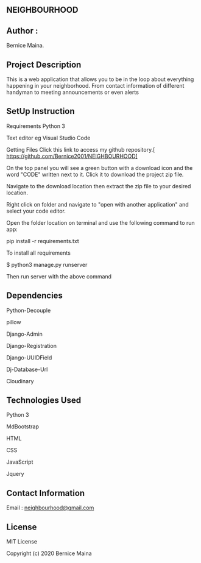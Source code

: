 ## NEIGHBOURHOOD

## Author :
Bernice Maina.

## Project Description
This is a web application that allows you to be in the loop about everything happening in your neighborhood. From contact information of different handyman to meeting announcements or even alerts

## SetUp Instruction
Requirements Python 3

Text editor eg Visual Studio Code

Getting Files
Click this link to access my github repository.[ https://github.com/Bernice2001/NEIGHBOURHOOD]

On the top panel you will see a green button with a download icon and the word "CODE" written next to it. Click it to download the project zip file.​

Navigate to the download location then extract the zip file to your desired location.​

Right click on folder and navigate to "open with another application" and select your code editor.

Open the folder location on terminal and use the following command to run app:

pip install -r requirements.txt

To install all requirements

$ python3 manage.py runserver

Then run server with the above command

## Dependencies
Python-Decouple

pillow

Django-Admin

Django-Registration

Django-UUIDField

Dj-Database-Url

Cloudinary

## Technologies Used
Python 3

MdBootstrap

HTML

CSS

JavaScript

Jquery

## Contact Information
Email : neighbourhood@gmail.com​

## License
MIT License

Copyright (c) 2020 Bernice Maina
